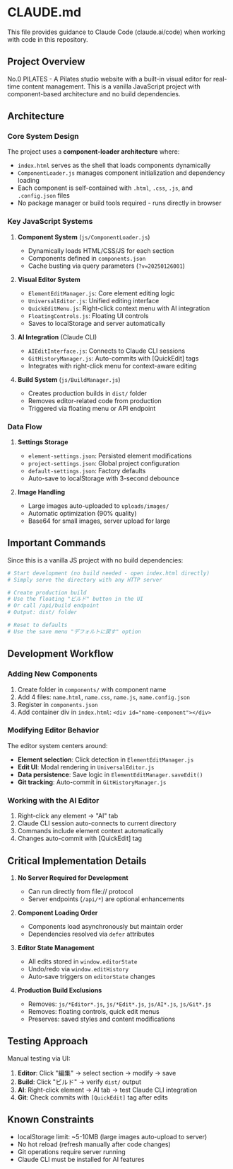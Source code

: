 # CLAUDE.md

This file provides guidance to Claude Code (claude.ai/code) when working with code in this repository.

## Project Overview

No.0 PILATES - A Pilates studio website with a built-in visual editor for real-time content management. This is a vanilla JavaScript project with component-based architecture and no build dependencies.

## Architecture

### Core System Design

The project uses a **component-loader architecture** where:
- `index.html` serves as the shell that loads components dynamically
- `ComponentLoader.js` manages component initialization and dependency loading
- Each component is self-contained with `.html`, `.css`, `.js`, and `.config.json` files
- No package manager or build tools required - runs directly in browser

### Key JavaScript Systems

1. **Component System** (`js/ComponentLoader.js`)
   - Dynamically loads HTML/CSS/JS for each section
   - Components defined in `components.json`
   - Cache busting via query parameters (`?v=20250126001`)

2. **Visual Editor System**
   - `ElementEditManager.js`: Core element editing logic
   - `UniversalEditor.js`: Unified editing interface
   - `QuickEditMenu.js`: Right-click context menu with AI integration
   - `FloatingControls.js`: Floating UI controls
   - Saves to localStorage and server automatically

3. **AI Integration** (Claude CLI)
   - `AIEditInterface.js`: Connects to Claude CLI sessions
   - `GitHistoryManager.js`: Auto-commits with [QuickEdit] tags
   - Integrates with right-click menu for context-aware editing

4. **Build System** (`js/BuildManager.js`)
   - Creates production builds in `dist/` folder
   - Removes editor-related code from production
   - Triggered via floating menu or API endpoint

### Data Flow

1. **Settings Storage**
   - `element-settings.json`: Persisted element modifications
   - `project-settings.json`: Global project configuration
   - `default-settings.json`: Factory defaults
   - Auto-save to localStorage with 3-second debounce

2. **Image Handling**
   - Large images auto-uploaded to `uploads/images/`
   - Automatic optimization (90% quality)
   - Base64 for small images, server upload for large

## Important Commands

Since this is a vanilla JS project with no build dependencies:

```bash
# Start development (no build needed - open index.html directly)
# Simply serve the directory with any HTTP server

# Create production build
# Use the floating "ビルド" button in the UI
# Or call /api/build endpoint
# Output: dist/ folder

# Reset to defaults
# Use the save menu "デフォルトに戻す" option
```

## Development Workflow

### Adding New Components

1. Create folder in `components/` with component name
2. Add 4 files: `name.html`, `name.css`, `name.js`, `name.config.json`
3. Register in `components.json`
4. Add container div in `index.html`: `<div id="name-component"></div>`

### Modifying Editor Behavior

The editor system centers around:
- **Element selection**: Click detection in `ElementEditManager.js`
- **Edit UI**: Modal rendering in `UniversalEditor.js`
- **Data persistence**: Save logic in `ElementEditManager.saveEdit()`
- **Git tracking**: Auto-commit in `GitHistoryManager.js`

### Working with the AI Editor

1. Right-click any element → "AI" tab
2. Claude CLI session auto-connects to current directory
3. Commands include element context automatically
4. Changes auto-commit with [QuickEdit] tag

## Critical Implementation Details

1. **No Server Required for Development**
   - Can run directly from file:// protocol
   - Server endpoints (`/api/*`) are optional enhancements

2. **Component Loading Order**
   - Components load asynchronously but maintain order
   - Dependencies resolved via `defer` attributes

3. **Editor State Management**
   - All edits stored in `window.editorState`
   - Undo/redo via `window.editHistory`
   - Auto-save triggers on `editorState` changes

4. **Production Build Exclusions**
   - Removes: `js/*Editor*.js`, `js/*Edit*.js`, `js/AI*.js`, `js/Git*.js`
   - Removes: floating controls, quick edit menus
   - Preserves: saved styles and content modifications

## Testing Approach

Manual testing via UI:
1. **Editor**: Click "編集" → select section → modify → save
2. **Build**: Click "ビルド" → verify `dist/` output
3. **AI**: Right-click element → AI tab → test Claude CLI integration
4. **Git**: Check commits with `[QuickEdit]` tag after edits

## Known Constraints

- localStorage limit: ~5-10MB (large images auto-upload to server)
- No hot reload (refresh manually after code changes)
- Git operations require server running
- Claude CLI must be installed for AI features